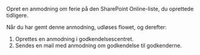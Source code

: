 Opret en anmodning om ferie på den SharePoint Online-liste, du oprettede tidligere.

Når du har gemt denne anmodning, udløses flowet, og derefter:

1. Oprettes en anmodning i godkendelsescentret.
2. Sendes en mail med anmodning om godkendelse til godkenderne.
